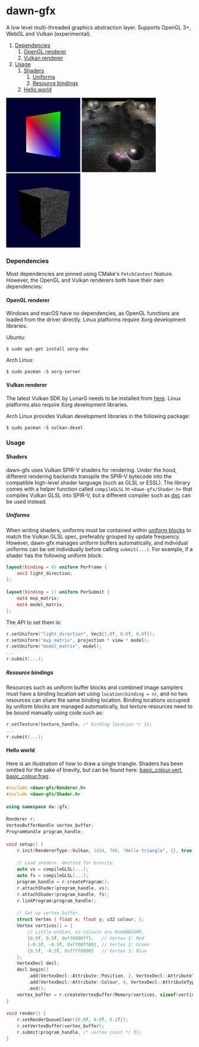 # dawn-gfx
A low level multi-threaded graphics abstraction layer. Supports OpenGL 3+, WebGL and Vulkan (experimental).

1. [Dependencies](#introduction)
    1. [OpenGL renderer](#opengl-renderer)
    2. [Vulkan renderer](#vulkan-renderer)
2. [Usage](#usage)
    1. [Shaders](#shaders)
        1. [Uniforms](#uniforms)
        2. [Resource bindings](#resource-bindings)
    2. [Hello world](#hello-world)
    
![Quad](docs/screenshot1.jpg) ![Deferred shading](docs/screenshot2.jpg) ![Normal mapping](docs/screenshot3.jpg)
    
### Dependencies

Most dependencies are pinned using CMake's `FetchContent` feature. However, the OpenGL and Vulkan renderers
both have their own dependencies:

#### OpenGL renderer

Windows and macOS have no dependencies, as OpenGL functions are loaded from the driver directly.
Linux platforms require Xorg development libraries.

Ubuntu:

    $ sudo apt-get install xorg-dev
    
Arch Linux:

    $ sudo pacman -S xorg-server

    
#### Vulkan renderer

The latest Vulkan SDK by LunarG needs to be installed from [here](https://vulkan.lunarg.com/sdk/home). Linux platforms also require Xorg development libraries.

Arch Linux provides Vulkan development libraries in the following package:

    $ sudo pacman -S vulkan-devel

### Usage

#### Shaders

dawn-gfx uses Vulkan SPIR-V shaders for rendering. Under the hood, different rendering backends transpile the SPIR-V
bytecode into the compatible high-level shader language (such as GLSL or ESSL). The library comes with a helper function
called `compileGLSL` in `<dawn-gfx/Shader.h>` that compiles Vulkan GLSL into SPIR-V, but a different compiler such as
[dxc](https://github.com/Microsoft/DirectXShaderCompiler/wiki/SPIR%E2%80%90V-CodeGen) can be used instead.

##### Uniforms

When writing shaders, uniforms must be contained within [uniform blocks](https://www.khronos.org/opengl/wiki/Interface_Block_(GLSL)#Uniform_blocks)
to match the Vulkan GLSL spec, preferably grouped by update frequency. However, dawn-gfx manages uniform buffers
automatically, and individual uniforms can be set individually before calling `submit(...)`. For example, if a shader
has the following uniform block:

```glsl
layout(binding = 0) uniform PerFrame {
    vec3 light_direction;
};

layout(binding = 1) uniform PerSubmit {
    mat4 mvp_matrix;
    mat4 model_matrix;
};
```

The API to set them is:
```cpp
r.setUniform("light_direction", Vec3{1.0f, 0.0f, 0.0f});
r.setUniform("mvp_matrix", projection * view * model);
r.setUniform("model_matrix", model);
...
r.submit(...);
```

##### Resource bindings

Resources such as uniform buffer blocks and combined image samplers must have a binding location set using
`location(binding = n)`, and no two resources can share the same binding location. Binding locations occupied by uniform
blocks are managed automatically, but texture resources need to be bound manually using code such as:

```cpp
r.setTexture(texture_handle, /* binding location */ 1);
...
r.submit(...);
```

#### Hello world

Here is an illustration of how to draw a single triangle. Shaders has been omitted for the sake of
brevity, but can be found here:
[basic_colour.vert](https://github.com/dgavedissian/dawn-gfx/blob/develop/examples/media/shaders/basic_colour.vert),
[basic_colour.frag](https://github.com/dgavedissian/dawn-gfx/blob/develop/examples/media/shaders/basic_colour.frag).
```cpp
#include <dawn-gfx/Renderer.h>
#include <dawn-gfx/Shader.h>

using namespace dw::gfx;

Renderer r;
VertexBufferHandle vertex_buffer;
ProgramHandle program_handle;

void setup() {
    r.init(RendererType::Vulkan, 1024, 768, "Hello triangle", {}, true);

    // Load shaders. Omitted for brevity.
    auto vs = compileGLSL(...);
    auto fs = compileGLSL(...);
    program_handle = r.createProgram();
    r.attachShader(program_handle, vs);
    r.attachShader(program_handle, fs);
    r.linkProgram(program_handle);

    // Set up vertex buffer.
    struct Vertex { float x; float y; u32 colour; };
    Vertex vertices[] = {
        // Little-endian, so colours are 0xAABBGGRR.
        {0.0f, 0.5f, 0xff0000ff},   // Vertex 1: Red
        {-0.5f, -0.5f, 0xff00ff00}, // Vertex 2: Green
        {0.5f, -0.5f, 0xffff0000}   // Vertex 3: Blue
    };
    VertexDecl decl;
    decl.begin()
        .add(VertexDecl::Attribute::Position, 2, VertexDecl::AttributeType::Float)
        .add(VertexDecl::Attribute::Colour, 4, VertexDecl::AttributeType::Uint8, true)
        .end();
    vertex_buffer = r.createVertexBuffer(Memory(vertices, sizeof(vertices)), decl);
}

void render() {
    r.setRenderQueueClear({0.0f, 0.0f, 0.2f});
    r.setVertexBuffer(vertex_buffer);
    r.submit(program_handle, /* vertex count */ 3);
}
```
